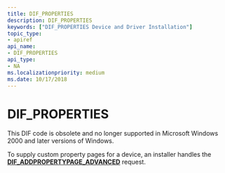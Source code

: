 ```yaml
---
title: DIF_PROPERTIES
description: DIF_PROPERTIES
keywords: ["DIF_PROPERTIES Device and Driver Installation"]
topic_type:
- apiref
api_name:
- DIF_PROPERTIES
api_type:
- NA
ms.localizationpriority: medium
ms.date: 10/17/2018
---
```


# DIF_PROPERTIES


This DIF code is obsolete and no longer supported in Microsoft Windows 2000 and later versions of Windows.

To supply custom property pages for a device, an installer handles the [**DIF_ADDPROPERTYPAGE_ADVANCED**](dif-addpropertypage-advanced.md) request.

 

 





